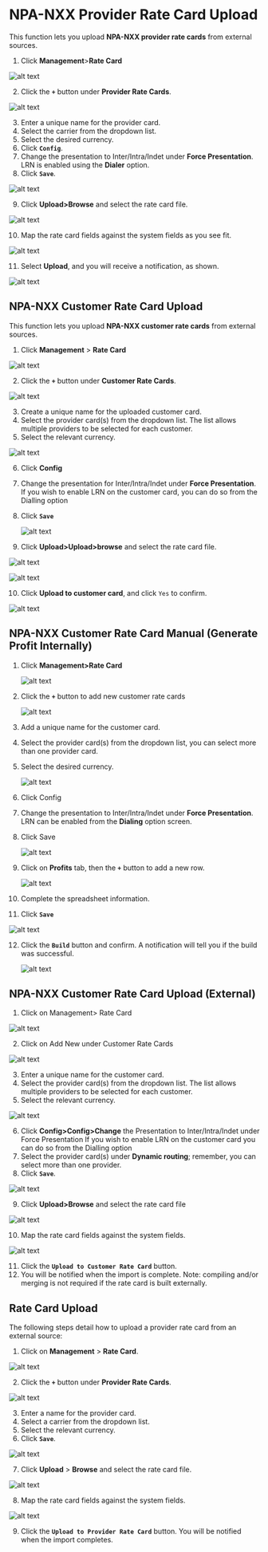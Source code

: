 # NPA-NXX Provider Rate Card Upload
This function lets you upload **NPA-NXX provider rate cards** from external sources.
1. Click **Management**>**Rate Card**

  ![alt text][pcard-1] 

2. Click the **`+`** button under **Provider Rate Cards**.

  ![alt text][pcard-2]

3. Enter a unique name for the provider card.
4. Select the carrier from the dropdown list.
5. Select the desired currency.
6. Click **`Config`**.
7. Change the presentation to Inter/Intra/Indet under **Force Presentation**. LRN is enabled using the **Dialer** option.
8. Click **`Save`**.

  ![alt text][pcard-4]

9. Click **Upload>Browse** and select the rate card file.

  ![alt text][pcard-5]
  
10. Map the rate card fields against the system fields as you see fit.

  ![alt text][pcard-6]

11. Select **Upload**, and you will receive a notification, as shown.

![alt text][pcard-7]


## NPA-NXX Customer Rate Card Upload
This function lets you upload **NPA-NXX customer rate cards** from external sources.
1. Click **Management** > **Rate Card**

  ![alt text][ccard-1] 

2. Click the  **`+`** button under **Customer Rate Cards**.

  ![alt text][ccard-2] 

3. Create a unique name for the uploaded customer card.
4. Select the provider card(s) from the dropdown list. The list allows multiple providers to be selected for each customer.
5. Select the relevant currency.

  ![alt text][ccard-3] 

6. Click **Config**
7. Change the presentation for Inter/Intra/Indet under **Force Presentation**.
  If you wish to enable LRN on the customer card, you can do so from the Dialling option
8. Click **`Save`**

   ![alt text][ccard-4]

9. Click **Upload>Upload>browse** and select the rate card file.

 ![alt text][ccard-5] 
  
 ![alt text][ccard-6] 

10. Click **Upload to customer card**, and click `Yes` to confirm. 

 ![alt text][ccard-7] 



## NPA-NXX Customer Rate Card Manual (Generate Profit Internally)

1. Click **Management>Rate Card**
     
     ![alt text][ccard-8] 

2. Click the **`+`** button to add new customer rate cards
                       
     ![alt text][ccard-9] 
                       
3. Add a unique name for the customer card.
4. Select the provider card(s) from the dropdown list, you can select more than one provider card.
5. Select the desired currency.
        
     ![alt text][ccard-10] 
         
6. Click Config
7. Change the presentation to Inter/Intra/Indet under **Force Presentation**. LRN can be enabled from the **Dialing** option screen.
8. Click Save
   
   ![alt text][ccard-11] 
   
9. Click on **Profits** tab, then the **`+`** button to add a new row.
   
   ![alt text][ccard-12] 
   
10. Complete the spreadsheet information.
11. Click **`Save`**
   
   ![alt text][ccard-13] 
   
12. Click the **`Build`** button and confirm.  A notification will tell you if the build was successful.
    
    ![alt text][ccard-14] 

## NPA-NXX Customer Rate Card Upload (External)

1. Click on Management> Rate Card

![alt text][ccard-15] 

2. Click on Add New under Customer Rate Cards

![alt text][ccard-16] 

3. Enter a unique name for the customer card.
4. Select the provider card(s) from the dropdown list. The list allows multiple providers to be selected for each customer.
5. Select the relevant currency.

![alt text][ccard-17] 

6. Click **Config>Config>Change** the Presentation to Inter/Intra/Indet under Force Presentation If you wish to enable LRN on the customer card you can do so from the Dialling option
7. Select the provider card(s) under **Dynamic routing**; remember, you can select more than one provider.
8. Click **`Save`**.

![alt text][ccard-18] 

9. Click **Upload>Browse** and select the rate card file

![alt text][ccard-19] 

10. Map the rate card fields against the system fields.

![alt text][ccard-20] 

11.  Click the **`Upload to Customer Rate Card`** button.
12. You will be notified when the import is complete. Note: compiling and/or merging is not required if the rate card is built externally.

## Rate Card Upload
The following steps detail how to upload a provider rate card from an external source:

1. Click on **Management** > **Rate Card**.

![alt text][ccard-21] 

2. Click the **`+`** button under **Provider Rate Cards**.

![alt text][ccard-22] 

3. Enter a name for the provider card.
4. Select a carrier from the dropdown list.
5. Select the relevant currency.
6. Click **`Save`**.

![alt text][ccard-23] 

7. Click **Upload** > **Browse** and select the rate card file.

![alt text][ccard-24] 

8. Map the rate card fields against the system fields.

![alt text][ccard-25] 

9. Click the **`Upload to Provider Rate Card`** button.  You will be notified when the import completes.



[pcard-1]: /card/img/132.png "pcard-1"
[pcard-2]: /card/img/133.png "pcard-2"
[pcard-3]: /card/img/134.png "pcard-3"

[pcard-4]: /card/img/135.png "pcard-4"
[pcard-5]: /card/img/136.png "pcard-5"
[pcard-6]: /card/img/137.png "pcard-6"
[pcard-7]: /card/img/138.png "pcard-7"

[ccard-1]: /card/img/139.png "ccard-1"
[ccard-2]: /card/img/140.png "ccard-2"
[ccard-3]: /card/img/141.png "ccard-3"
[ccard-4]: /card/img/142.png "ccard-4"
[ccard-5]: /card/img/143.png "ccard-5"
[ccard-6]: /card/img/144.png "ccard-6"
[ccard-7]: /card/img/145.png "ccard-7"

[ccard-8]: /card/img/146.png "ccard-8"
[ccard-9]: /card/img/147.png "ccard-9"
[ccard-10]: /card/img/148.png "ccard-10"
[ccard-11]: /card/img/149.png "ccard-11"
[ccard-12]: /card/img/150.png "ccard-12"
[ccard-13]: /card/img/151.png "ccard-13"
[ccard-14]: /card/img/152.png "ccard-14"

[ccard-15]: /card/img/153.png "ccard-15"
[ccard-16]: /card/img/154.png "ccard-16"
[ccard-17]: /card/img/155.png "ccard-17"
[ccard-18]: /card/img/156.png "ccard-18"
[ccard-19]: /card/img/157.png "ccard-19"
[ccard-20]: /card/img/158.png "ccard-20"

[ccard-21]: /card/img/159.png "ccard-21"
[ccard-22]: /card/img/160.png "ccard-22"
[ccard-23]: /card/img/161.png "ccard-23"
[ccard-24]: /card/img/162.png "ccard-24"
[ccard-25]: /card/img/163.png "ccard-25"
